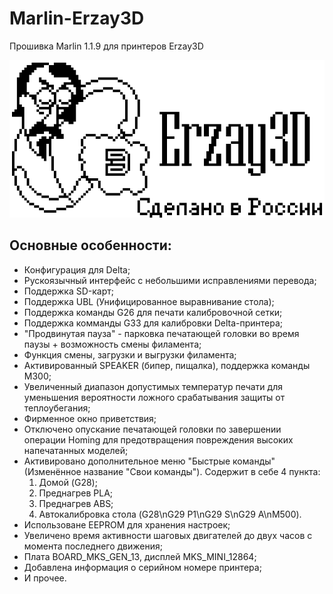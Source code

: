 # Marlin-Erzay3D
Прошивка Marlin 1.1.9 для принтеров Erzay3D

<img src="https://github.com/Robokinetics/Marlin-Erzay3D/blob/master/logo1.png"/>

## Основные особенности:
* Конфигурация для Delta;
* Рускоязычный интерфейс с небольшими исправлениями перевода;
* Поддержка SD-карт;
* Поддержка UBL (Унифицированное выравнивание стола);
* Поддержка команды G26 для печати калибровочной сетки;
* Поддержка комманды G33 для калибровки Delta-принтера;
* "Продвинутая пауза" - парковка печатающей головки во время паузы + возможность смены филамента;
* Функция смены, загрузки и выгрузки филамента;
* Активированный SPEAKER (бипер, пищалка), поддержка команды M300;
* Увеличенный диапазон допустимых температур печати для уменьшения вероятности ложного срабатывания защиты от теплоубегания;
* Фирменное окно приветствия;
* Отключено опускание печатающей головки по завершении операции Homing для предотвращения повреждения высоких напечатанных моделей;
* Активировано дополнительное меню "Быстрые команды" (Изменённое название "Свои команды"). Содержит в себе 4 пункта:
    1) Домой (G28);
    2) Преднагрев PLA;
    3) Преднагрев ABS;
    4) Автокалибровка стола (G28\nG29 P1\nG29 S\nG29 A\nM500).
* Использоване EEPROM для хранения настроек;
* Увеличено время активности шаговых двигателей до двух часов с момента последнего движения;
* Плата BOARD_MKS_GEN_13, дисплей MKS_MINI_12864;
* Добавлена информация о серийном номере принтера;
* И прочее.
